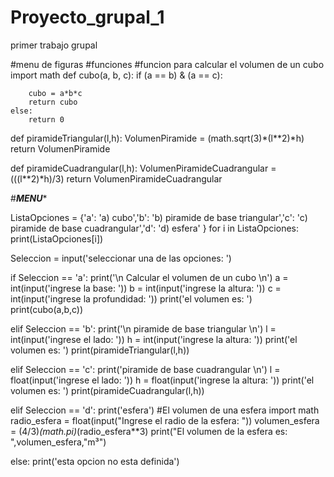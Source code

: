 # Proyecto_grupal_1
primer trabajo grupal

#menu de figuras
#funciones
#funcion para calcular el volumen de un cubo
import math
def cubo(a, b, c):
	if (a == b) & (a == c):
		
		cubo = a*b*c
		return cubo
	else:
		return 0

def piramideTriangular(l,h):
	VolumenPiramide = (math.sqrt(3)*(l**2)*h)
	return VolumenPiramide

def piramideCuadrangular(l,h):
	VolumenPiramideCuadrangular = (((l**2)*h)/3)
	return VolumenPiramideCuadrangular

#*******MENU********
	 
ListaOpciones = {'a': 'a) cubo','b': 'b) piramide de base triangular','c': 'c) piramide de base cuadrangular','d': 'd) esfera' }
for i in ListaOpciones: 
    print(ListaOpciones[i])

Seleccion = input('seleccionar una de las opciones: ')

if Seleccion == 'a':
	print('\n Calcular el volumen de un cubo \n')
	a = int(input('ingrese la base: '))
	b = int(input('ingrese la altura: '))
	c = int(input('ingrese la profundidad: '))
	print('el volumen es: ')
	print(cubo(a,b,c))

elif Seleccion == 'b':
	print('\n piramide de base triangular \n')
	l = int(input('ingrese el lado: '))
	h = int(input('ingrese la altura: '))
	print('el volumen es: ')
	print(piramideTriangular(l,h))

elif Seleccion == 'c':
	print('piramide de base cuadrangular \n')
	l = float(input('ingrese el lado: '))
	h = float(input('ingrese la altura: '))
	print('el volumen es: ')
	print(piramideCuadrangular(l,h))


elif Seleccion == 'd':
	print('esfera')
    #El volumen de una esfera
import math
radio_esfera = float(input("Ingrese el radio de la esfera: "))
volumen_esfera = (4/3)*(math.pi)*(radio_esfera**3)
print("El volumen de la esfera es: ",volumen_esfera,"m³")

else:
	print('esta opcion no esta definida')

